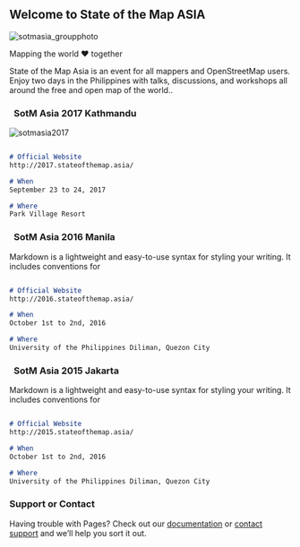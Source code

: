 ## Welcome to State of the Map ASIA

![sotmasia_groupphoto](https://user-images.githubusercontent.com/416977/32729963-e6ead1c8-c8c8-11e7-8446-4b073e50b3b5.jpg)


Mapping the world ♥ together

State of the Map Asia is an event for all mappers and OpenStreetMap users. Enjoy two days in the Philippines with talks, discussions, and workshops all around the free and open map of the world..

###   SotM Asia 2017 Kathmandu
![sotmasia2017](https://user-images.githubusercontent.com/416977/32729741-217b6cf4-c8c8-11e7-96f5-73a4cfcaaad8.jpg)

``` markdown

# Official Website
http://2017.stateofthemap.asia/

# When
September 23 to 24, 2017

# Where
Park Village Resort
```

###   SotM Asia 2016 Manila

Markdown is a lightweight and easy-to-use syntax for styling your writing. It includes conventions for

``` markdown

# Official Website
http://2016.stateofthemap.asia/

# When
October 1st to 2nd, 2016

# Where
University of the Philippines Diliman, Quezon City
```

###   SotM Asia 2015 Jakarta

Markdown is a lightweight and easy-to-use syntax for styling your writing. It includes conventions for

``` markdown

# Official Website
http://2015.stateofthemap.asia/

# When
October 1st to 2nd, 2016

# Where
University of the Philippines Diliman, Quezon City
```





### Support or Contact

Having trouble with Pages? Check out our [documentation](https://help.github.com/categories/github-pages-basics/) or [contact support](https://github.com/contact) and we’ll help you sort it out.
